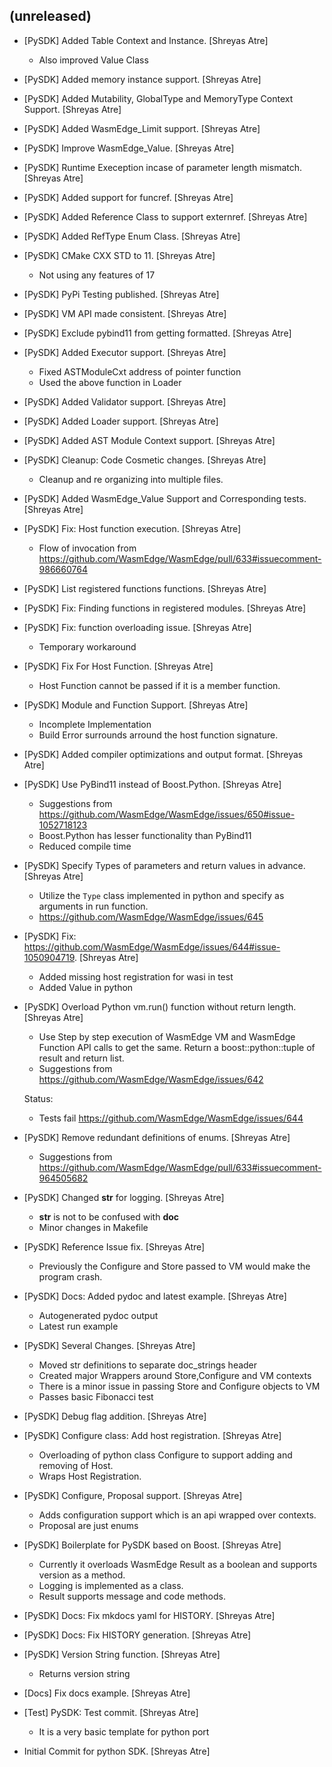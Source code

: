 (unreleased)
------------
- [PySDK] Added Table Context and Instance. [Shreyas Atre]

  * Also improved Value Class
- [PySDK] Added memory instance support. [Shreyas Atre]
- [PySDK] Added Mutability, GlobalType and MemoryType Context Support.
  [Shreyas Atre]
- [PySDK] Added WasmEdge_Limit support. [Shreyas Atre]
- [PySDK] Improve WasmEdge_Value. [Shreyas Atre]
- [PySDK] Runtime Exeception incase of parameter length mismatch.
  [Shreyas Atre]
- [PySDK] Added support for funcref. [Shreyas Atre]
- [PySDK] Added Reference Class to support externref. [Shreyas Atre]
- [PySDK] Added RefType Enum Class. [Shreyas Atre]
- [PySDK] CMake CXX STD to 11. [Shreyas Atre]

  * Not using any features of 17
- [PySDK] PyPi Testing published. [Shreyas Atre]
- [PySDK] VM API made consistent. [Shreyas Atre]
- [PySDK] Exclude pybind11 from getting formatted. [Shreyas Atre]
- [PySDK] Added Executor support. [Shreyas Atre]

  * Fixed ASTModuleCxt address of pointer function
  * Used the above function in Loader
- [PySDK] Added Validator support. [Shreyas Atre]
- [PySDK] Added Loader support. [Shreyas Atre]
- [PySDK] Added AST Module Context support. [Shreyas Atre]
- [PySDK] Cleanup: Code Cosmetic changes. [Shreyas Atre]

  * Cleanup and re organizing into multiple files.
- [PySDK] Added WasmEdge_Value Support and Corresponding tests. [Shreyas
  Atre]
- [PySDK] Fix: Host function execution. [Shreyas Atre]

  * Flow of invocation from https://github.com/WasmEdge/WasmEdge/pull/633#issuecomment-986660764
- [PySDK] List registered functions functions. [Shreyas Atre]
- [PySDK] Fix: Finding functions in registered modules. [Shreyas Atre]
- [PySDK] Fix: function overloading issue. [Shreyas Atre]

  * Temporary workaround
- [PySDK] Fix For Host Function. [Shreyas Atre]

  * Host Function cannot be passed if it is a member function.
- [PySDK] Module and Function Support. [Shreyas Atre]

  * Incomplete Implementation
  * Build Error surrounds arround the host function signature.
- [PySDK] Added compiler optimizations and output format. [Shreyas Atre]
- [PySDK] Use PyBind11 instead of Boost.Python. [Shreyas Atre]

  * Suggestions from https://github.com/WasmEdge/WasmEdge/issues/650#issue-1052718123
  * Boost.Python has lesser functionality than PyBind11
  * Reduced compile time
- [PySDK] Specify Types of parameters and return values in advance.
  [Shreyas Atre]

  * Utilize the `Type` class implemented in python and specify as arguments in run function.
  * https://github.com/WasmEdge/WasmEdge/issues/645
- [PySDK] Fix:
  https://github.com/WasmEdge/WasmEdge/issues/644#issue-1050904719.
  [Shreyas Atre]

  * Added missing host registration for wasi in test
  * Added Value in python
- [PySDK] Overload Python vm.run() function without return length.
  [Shreyas Atre]

  * Use Step by step execution of WasmEdge VM and WasmEdge Function API calls to get the same. Return a boost::python::tuple of result and return list.
  * Suggestions from https://github.com/WasmEdge/WasmEdge/issues/642

  Status:
  * Tests fail https://github.com/WasmEdge/WasmEdge/issues/644
- [PySDK] Remove redundant definitions of enums. [Shreyas Atre]

  * Suggestions from https://github.com/WasmEdge/WasmEdge/pull/633#issuecomment-964505682
- [PySDK] Changed __str__ for logging. [Shreyas Atre]

  * __str__ is not to be confused with __doc__
  * Minor changes in Makefile
- [PySDK] Reference Issue fix. [Shreyas Atre]

  * Previously the Configure and Store passed to VM would make the program crash.
- [PySDK] Docs: Added pydoc and latest example. [Shreyas Atre]

  * Autogenerated pydoc output
  * Latest run example
- [PySDK] Several Changes. [Shreyas Atre]

  * Moved str definitions to separate doc_strings header
  * Created major Wrappers around Store,Configure and VM contexts
  * There is a minor issue in passing Store and Configure objects to VM
  * Passes basic Fibonacci test
- [PySDK] Debug flag addition. [Shreyas Atre]
- [PySDK] Configure class: Add host registration. [Shreyas Atre]

  * Overloading of python class Configure to support adding and removing of Host.
  * Wraps Host Registration.
- [PySDK] Configure, Proposal support. [Shreyas Atre]

  * Adds configuration support which is an api wrapped over contexts.
  * Proposal are just enums
- [PySDK] Boilerplate for PySDK based on Boost. [Shreyas Atre]

  * Currently it overloads WasmEdge Result as a boolean and supports version
  as a method.
  * Logging is implemented as a class.
  * Result supports message and code methods.
- [PySDK] Docs: Fix mkdocs yaml for HISTORY. [Shreyas Atre]
- [PySDK] Docs: Fix HISTORY generation. [Shreyas Atre]
- [PySDK] Version String function. [Shreyas Atre]

  * Returns version string
- [Docs] Fix docs example. [Shreyas Atre]
- [Test] PySDK: Test commit. [Shreyas Atre]

  * It is a very basic template for python port
- Initial Commit for python SDK. [Shreyas Atre]


